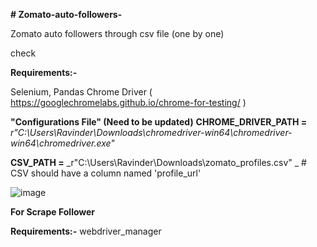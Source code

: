**# Zomato-auto-followers-**

Zomato auto followers through csv file (one by one)


 check 


**Requirements:-**

Selenium,
Pandas
Chrome Driver (
https://googlechromelabs.github.io/chrome-for-testing/ )

**"Configurations File" (Need to be updated)**
**CHROME_DRIVER_PATH =** _r"C:\Users\Ravinder\Downloads\chromedriver-win64\chromedriver-win64\chromedriver.exe"_

**CSV_PATH =** _r"C:\Users\Ravinder\Downloads\zomato_profiles.csv" _ # CSV should have a column named 'profile_url'

![image](https://github.com/user-attachments/assets/d5199d41-e0a3-447b-a43a-a94d70f874e4)


**For Scrape Follower**

**Requirements:-**
webdriver_manager
